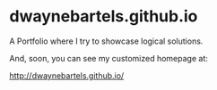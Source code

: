 # dwaynebartels.github.io
A Portfolio where I try to showcase logical solutions.  

And, soon, you can see my customized homepage at:

http://dwaynebartels.github.io/
